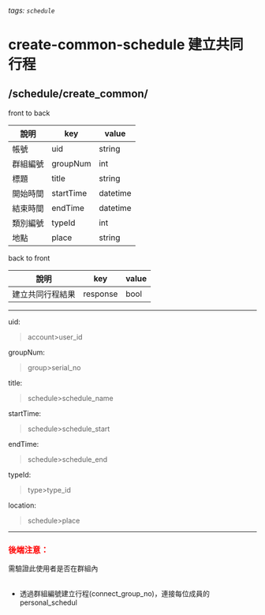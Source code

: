 ###### tags: `schedule`
# create-common-schedule 建立共同行程
## /schedule/create_common/
front to back

| 說明     | key       | value    |
| -------- | --------- | -------- |
| 帳號     | uid        | string   |
| 群組編號 | groupNum   | int      |
| 標題     | title     | string   |
| 開始時間 | startTime | datetime |
| 結束時間 | endTime   | datetime |
| 類別編號 | typeId   | int      |
| 地點     | place  | string     |


back to front

| 說明             | key      | value |
| ---------------- | -------- | ----- |
| 建立共同行程結果 | response | bool      |

---
uid:
 >account>user_id

groupNum:
 >group>serial_no

title:
 >schedule>schedule_name

startTime:
 >schedule>schedule_start

endTime:
 >schedule>schedule_end  

typeId:
 >type>type_id  

location:
 >schedule>place

---
### <font color=red> **後端注意：**  </font>
需驗證此使用者是否在群組內  
&nbsp;  

* 透過群組編號建立行程(connect_group_no)，連接每位成員的personal_schedul